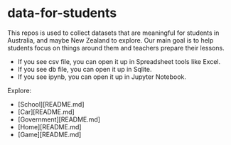 # data-for-students

This repos is used to collect datasets that are meaningful for students in Australia, and maybe New Zealand to explore. Our main goal is to help students focus on things around them and teachers prepare their lessons.

- If you see csv file, you can open it up in Spreadsheet tools like Excel.
- If you see db file, you can open it up in Sqlite.
- If you see ipynb, you can open it up in Jupyter Notebook.

Explore:

- [School][README.md]
- [Car][README.md]
- [Government][README.md]
- [Home][README.md]
- [Game][README.md]

